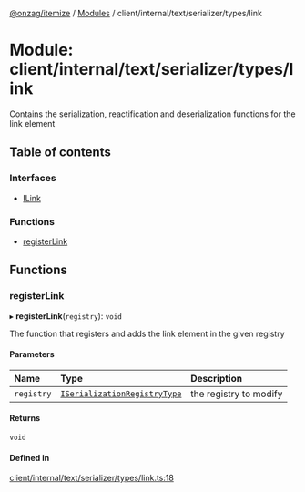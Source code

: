 [@onzag/itemize](../README.md) / [Modules](../modules.md) / client/internal/text/serializer/types/link

# Module: client/internal/text/serializer/types/link

Contains the serialization, reactification and deserialization functions
for the link element

## Table of contents

### Interfaces

- [ILink](../interfaces/client_internal_text_serializer_types_link.ILink.md)

### Functions

- [registerLink](client_internal_text_serializer_types_link.md#registerlink)

## Functions

### registerLink

▸ **registerLink**(`registry`): `void`

The function that registers and adds the link element in the given
registry

#### Parameters

| Name | Type | Description |
| :------ | :------ | :------ |
| `registry` | [`ISerializationRegistryType`](../interfaces/client_internal_text_serializer.ISerializationRegistryType.md) | the registry to modify |

#### Returns

`void`

#### Defined in

[client/internal/text/serializer/types/link.ts:18](https://github.com/onzag/itemize/blob/f2db74a5/client/internal/text/serializer/types/link.ts#L18)

